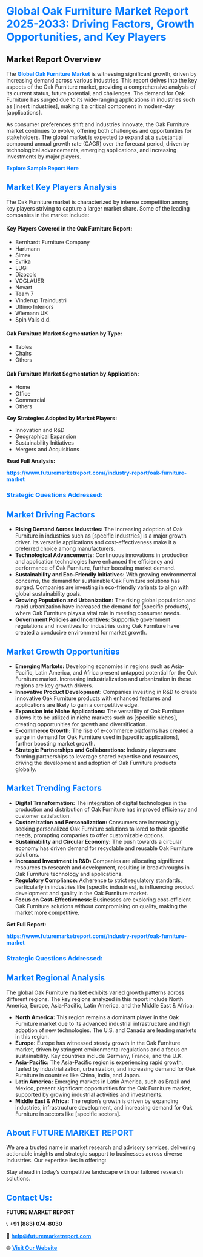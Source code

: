 <h1 style="color: #007BFF;">Global Oak Furniture Market Report 2025-2033: Driving Factors, Growth Opportunities, and Key Players</h1>

<section id="overview">
<h2>Market Report Overview</h2>
<p>The <a href="https://www.futuremarketreport.com//industry-report/oak-furniture-market" style="color: #007BFF; text-decoration: none;"><strong>Global Oak Furniture Market</strong></a> is witnessing significant growth, driven by increasing demand across various industries. This report delves into the key aspects of the Oak Furniture market, providing a comprehensive analysis of its current status, future potential, and challenges. The demand for Oak Furniture has surged due to its wide-ranging applications in industries such as [insert industries], making it a critical component in modern-day [applications].</p>
<p>As consumer preferences shift and industries innovate, the Oak Furniture market continues to evolve, offering both challenges and opportunities for stakeholders. The global market is expected to expand at a substantial compound annual growth rate (CAGR) over the forecast period, driven by technological advancements, emerging applications, and increasing investments by major players.</p>
</section>

<section id="overview">
<p><a href="https://www.futuremarketreport.com//request-sample/reportId=47703" style="color: #007BFF; text-decoration: none;"><strong>Explore Sample Report Here</strong></a></p>
</section>

<section id="key-players">
<h2 style="color: #007BFF;">Market Key Players Analysis</h2>
<p>The Oak Furniture market is characterized by intense competition among key players striving to capture a larger market share. Some of the leading companies in the market include:</p>
<h4>Key Players Covered in the Oak Furniture Report:</h4>
<ul><li>Bernhardt Furniture Company</li><li>Hartmann</li><li>Simex</li><li>Evrika</li><li>LUGI</li><li>Dizozols</li><li>VOGLAUER</li><li>Novart</li><li>Team 7</li><li>Vinderup Traindustri</li><li>Ultimo Interiors</li><li>Wiemann UK</li><li>Spin Valis d.d.</li></ul>
<h4>Oak Furniture Market Segmentation by Type:</h4>
<ul><li>Tables</li><li>Chairs</li><li>Others</li></ul>

<h4>Oak Furniture Market Segmentation by Application:</h4>
<ul><li>Home</li><li>Office</li><li>Commercial</li><li>Others</li></ul>
<p><strong>Key Strategies Adopted by Market Players:</strong></p>
<ul>
<li>Innovation and R&D</li>
<li>Geographical Expansion</li>
<li>Sustainability Initiatives</li>
<li>Mergers and Acquisitions</li>
</ul>
</section>

<section>
<p><strong>Read Full Analysis: </strong></p><a href="https://www.futuremarketreport.com//industry-report/oak-furniture-market" style="color: #007BFF; text-decoration: none;"><strong>https://www.futuremarketreport.com//industry-report/oak-furniture-market</strong></a>
<h3 style="color: #007BFF;">Strategic Questions Addressed:</h3>
</section>

<section id="driving-factors">
<h2 style="color: #007BFF;">Market Driving Factors</h2>
<ul>
<li><strong>Rising Demand Across Industries:</strong> The increasing adoption of Oak Furniture in industries such as [specific industries] is a major growth driver. Its versatile applications and cost-effectiveness make it a preferred choice among manufacturers.</li>
<li><strong>Technological Advancements:</strong> Continuous innovations in production and application technologies have enhanced the efficiency and performance of Oak Furniture, further boosting market demand.</li>
<li><strong>Sustainability and Eco-Friendly Initiatives:</strong> With growing environmental concerns, the demand for sustainable Oak Furniture solutions has surged. Companies are investing in eco-friendly variants to align with global sustainability goals.</li>
<li><strong>Growing Population and Urbanization:</strong> The rising global population and rapid urbanization have increased the demand for [specific products], where Oak Furniture plays a vital role in meeting consumer needs.</li>
<li><strong>Government Policies and Incentives:</strong> Supportive government regulations and incentives for industries using Oak Furniture have created a conducive environment for market growth.</li>
</ul>
</section>

<section id="growth-opportunities">
<h2 style="color: #007BFF;">Market Growth Opportunities</h2>
<ul>
<li><strong>Emerging Markets:</strong> Developing economies in regions such as Asia-Pacific, Latin America, and Africa present untapped potential for the Oak Furniture market. Increasing industrialization and urbanization in these regions are key growth drivers.</li>
<li><strong>Innovative Product Development:</strong> Companies investing in R&D to create innovative Oak Furniture products with enhanced features and applications are likely to gain a competitive edge.</li>
<li><strong>Expansion into Niche Applications:</strong> The versatility of Oak Furniture allows it to be utilized in niche markets such as [specific niches], creating opportunities for growth and diversification.</li>
<li><strong>E-commerce Growth:</strong> The rise of e-commerce platforms has created a surge in demand for Oak Furniture used in [specific applications], further boosting market growth.</li>
<li><strong>Strategic Partnerships and Collaborations:</strong> Industry players are forming partnerships to leverage shared expertise and resources, driving the development and adoption of Oak Furniture products globally.</li>
</ul>
</section>

<section id="trending-factors">
<h2 style="color: #007BFF;">Market Trending Factors</h2>
<ul>
<li><strong>Digital Transformation:</strong> The integration of digital technologies in the production and distribution of Oak Furniture has improved efficiency and customer satisfaction.</li>
<li><strong>Customization and Personalization:</strong> Consumers are increasingly seeking personalized Oak Furniture solutions tailored to their specific needs, prompting companies to offer customizable options.</li>
<li><strong>Sustainability and Circular Economy:</strong> The push towards a circular economy has driven demand for recyclable and reusable Oak Furniture solutions.</li>
<li><strong>Increased Investment in R&D:</strong> Companies are allocating significant resources to research and development, resulting in breakthroughs in Oak Furniture technology and applications.</li>
<li><strong>Regulatory Compliance:</strong> Adherence to strict regulatory standards, particularly in industries like [specific industries], is influencing product development and quality in the Oak Furniture market.</li>
<li><strong>Focus on Cost-Effectiveness:</strong> Businesses are exploring cost-efficient Oak Furniture solutions without compromising on quality, making the market more competitive.</li>
</ul>
</section>

<section>
<p><strong>Get Full Report: </strong></p><a href="https://www.futuremarketreport.com//industry-report/oak-furniture-market" style="color: #007BFF; text-decoration: none;"><strong>https://www.futuremarketreport.com//industry-report/oak-furniture-market</strong></a>
<h3 style="color: #007BFF;">Strategic Questions Addressed:</h3>
</section>


<section id="regional-analysis">
<h2 style="color: #007BFF;">Market Regional Analysis</h2>
<p>The global Oak Furniture market exhibits varied growth patterns across different regions. The key regions analyzed in this report include North America, Europe, Asia-Pacific, Latin America, and the Middle East & Africa:</p>
<ul>
<li><strong>North America:</strong> This region remains a dominant player in the Oak Furniture market due to its advanced industrial infrastructure and high adoption of new technologies. The U.S. and Canada are leading markets in this region.</li>
<li><strong>Europe:</strong> Europe has witnessed steady growth in the Oak Furniture market, driven by stringent environmental regulations and a focus on sustainability. Key countries include Germany, France, and the U.K.</li>
<li><strong>Asia-Pacific:</strong> The Asia-Pacific region is experiencing rapid growth, fueled by industrialization, urbanization, and increasing demand for Oak Furniture in countries like China, India, and Japan.</li>
<li><strong>Latin America:</strong> Emerging markets in Latin America, such as Brazil and Mexico, present significant opportunities for the Oak Furniture market, supported by growing industrial activities and investments.</li>
<li><strong>Middle East & Africa:</strong> The region’s growth is driven by expanding industries, infrastructure development, and increasing demand for Oak Furniture in sectors like [specific sectors].</li>
</ul>
</section>

<footer>
<h2 style="color: #007BFF;">About FUTURE MARKET REPORT</h2>
<p>We are a trusted name in market research and advisory services, delivering actionable insights and strategic support to businesses across diverse industries. Our expertise lies in offering:</p>

<p>Stay ahead in today’s competitive landscape with our tailored research solutions.</p>

<h2 style="color: #007BFF;">Contact Us:</h2>
<p><strong>FUTURE MARKET REPORT</strong></p>
<p>📞 <strong>+91 (883) 074-8030</strong></p>
<p>📧 <strong><a href="mailto:help@futuremarketreport.com" style="color: #007BFF;">help@futuremarketreport.com</a></strong></p>
<p>🌐 <strong><a href="https://www.futuremarketreport.com/" style="color: #007BFF;">Visit Our Website</a></strong></p>
</footer>